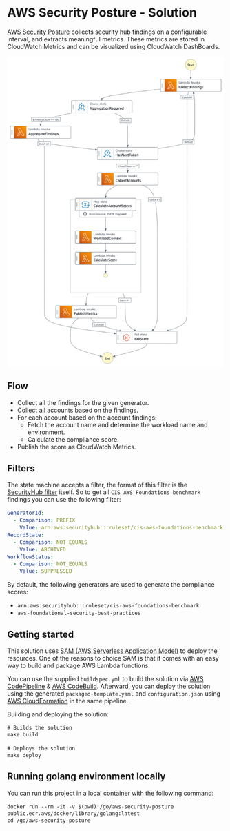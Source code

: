 # AWS Security Posture - Solution

[AWS Security Posture](http://github.com/conijnio/aws-security-posture) collects security hub findings on a configurable interval, and extracts meaningful metrics. These metrics are stored in CloudWatch Metrics and can be visualized using CloudWatch DashBoards.

![AWS StepFunctions Example](./assets/images/state_machine.png)

## Flow

- Collect all the findings for the given generator.
- Collect all accounts based on the findings.
- For each account based on the account findings:
  - Fetch the account name and determine the workload name and environment.
  - Calculate the compliance score.
- Publish the score as CloudWatch Metrics.

## Filters

The state machine accepts a filter, the format of this filter is the [SecurityHub filter](https://docs.aws.amazon.com/securityhub/1.0/APIReference/API_AwsSecurityFindingFilters.html)
itself. So to get all `CIS AWS Foundations benchmark` findings you can use the following filter:

```yaml
GeneratorId:
  - Comparison: PREFIX
    Value: arn:aws:securityhub:::ruleset/cis-aws-foundations-benchmark
RecordState:
  - Comparison: NOT_EQUALS
    Value: ARCHIVED
WorkflowStatus:
  - Comparison: NOT_EQUALS
    Value: SUPPRESSED
```

By default, the following generators are used to generate the compliance scores:

- `arn:aws:securityhub:::ruleset/cis-aws-foundations-benchmark`
- `aws-foundational-security-best-practices`

## Getting started

This solution uses [SAM (AWS Serverless Application Model)](https://aws.amazon.com/serverless/sam/) to deploy the resources.
One of the reasons to choice SAM is that it comes with an easy way to build and package AWS Lambda functions.

You can use the supplied `buildspec.yml` to build the solution via [AWS CodePipeline](https://docs.aws.amazon.com/codepipeline/latest/userguide/welcome.html) & [AWS CodeBuild](https://docs.aws.amazon.com/codebuild/latest/userguide/welcome.html). Afterward, you can deploy the solution using the generated `packaged-template.yaml` and `configuration.json` using [AWS CloudFormation](https://docs.aws.amazon.com/AWSCloudFormation/latest/UserGuide/Welcome.html) in the same pipeline.

Building and deploying the solution:

```shell
# Builds the solution
make build

# Deploys the solution
make deploy
```

## Running golang environment locally

You can run this project in a local container with the following command:

```shell
docker run --rm -it -v $(pwd):/go/aws-security-posture public.ecr.aws/docker/library/golang:latest
cd /go/aws-security-posture
```
